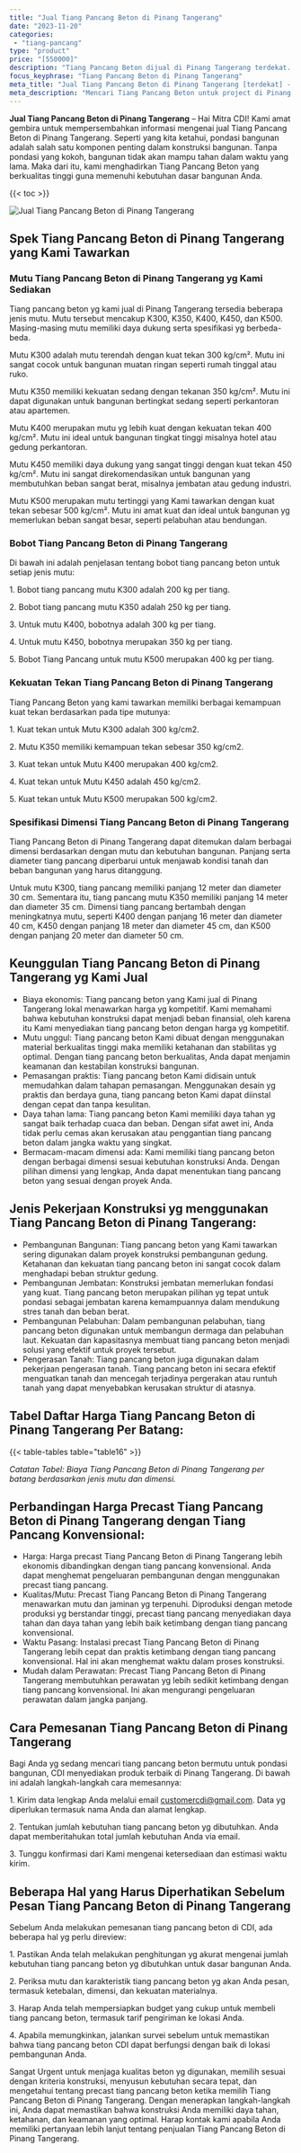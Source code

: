 ```yaml
---
title: "Jual Tiang Pancang Beton di Pinang Tangerang"
date: "2023-11-20"
categories:
 - "tiang-pancang"
type: "product"
price: "[550000]"
description: "Tiang Pancang Beton dijual di Pinang Tangerang terdekat. Tiang Pancang Beton ini sering diaplikasaikan dalam pekerjaan pembangunan sebagai fondasi yang tahan lama dan handal. Silakan kontak kami untuk informasi lebih lanjut."
focus_keyphrase: "Tiang Pancang Beton di Pinang Tangerang"
meta_title: "Jual Tiang Pancang Beton di Pinang Tangerang [terdekat] - CDI"
meta_description: "Mencari Tiang Pancang Beton untuk project di Pinang Tangerang? Kami menyediakan Tiang Pancang Beton yang berkualitas untuk konstruksi. Segera dapatkan penawaran terbaik sekarang."
---
```


**Jual Tiang Pancang Beton di Pinang Tangerang** – Hai Mitra CDI! Kami amat gembira untuk mempersembahkan informasi mengenai jual Tiang Pancang Beton di Pinang Tangerang. Seperti yang kita ketahui, pondasi bangunan adalah salah satu komponen penting dalam konstruksi bangunan. Tanpa pondasi yang kokoh, bangunan tidak akan mampu tahan dalam waktu yang lama. Maka dari itu, kami menghadirkan Tiang Pancang Beton yang berkualitas tinggi guna memenuhi kebutuhan dasar bangunan Anda.

{{< toc >}}

![Jual Tiang Pancang Beton di Pinang Tangerang](/images/tiang-pancang/tiang-pancang-28.jpg)

## Spek Tiang Pancang Beton di Pinang Tangerang yang Kami Tawarkan

### Mutu Tiang Pancang Beton di Pinang Tangerang yg Kami Sediakan

Tiang pancang beton yg kami jual di Pinang Tangerang tersedia beberapa jenis mutu. Mutu tersebut mencakup K300, K350, K400, K450, dan K500. Masing-masing mutu memiliki daya dukung serta spesifikasi yg berbeda-beda.

Mutu K300 adalah mutu terendah dengan kuat tekan 300 kg/cm². Mutu ini sangat cocok untuk bangunan muatan ringan seperti rumah tinggal atau ruko.

Mutu K350 memiliki kekuatan sedang dengan tekanan 350 kg/cm². Mutu ini dapat digunakan untuk bangunan bertingkat sedang seperti perkantoran atau apartemen.

Mutu K400 merupakan mutu yg lebih kuat dengan kekuatan tekan 400 kg/cm². Mutu ini ideal untuk bangunan tingkat tinggi misalnya hotel atau gedung perkantoran.

Mutu K450 memiliki daya dukung yang sangat tinggi dengan kuat tekan 450 kg/cm². Mutu ini sangat direkomendasikan untuk bangunan yang membutuhkan beban sangat berat, misalnya jembatan atau gedung industri.

Mutu K500 merupakan mutu tertinggi yang Kami tawarkan dengan kuat tekan sebesar 500 kg/cm². Mutu ini amat kuat dan ideal untuk bangunan yg memerlukan beban sangat besar, seperti pelabuhan atau bendungan.

### Bobot Tiang Pancang Beton di Pinang Tangerang

Di bawah ini adalah penjelasan tentang bobot tiang pancang beton untuk setiap jenis mutu:

1\. Bobot tiang pancang mutu K300 adalah 200 kg per tiang.

2\. Bobot tiang pancang mutu K350 adalah 250 kg per tiang.

3\. Untuk mutu K400, bobotnya adalah 300 kg per tiang.

4\. Untuk mutu K450, bobotnya merupakan 350 kg per tiang.

5\. Bobot Tiang Pancang untuk mutu K500 merupakan 400 kg per tiang.

### Kekuatan Tekan Tiang Pancang Beton di Pinang Tangerang

Tiang Pancang Beton yang kami tawarkan memiliki berbagai kemampuan kuat tekan berdasarkan pada tipe mutunya:

1\. Kuat tekan untuk Mutu K300 adalah 300 kg/cm2.

2\. Mutu K350 memiliki kemampuan tekan sebesar 350 kg/cm2.

3\. Kuat tekan untuk Mutu K400 merupakan 400 kg/cm2.

4\. Kuat tekan untuk Mutu K450 adalah 450 kg/cm2.

5\. Kuat tekan untuk Mutu K500 merupakan 500 kg/cm2.

### Spesifikasi Dimensi Tiang Pancang Beton di Pinang Tangerang

Tiang Pancang Beton di Pinang Tangerang dapat ditemukan dalam berbagai dimensi berdasarkan dengan mutu dan kebutuhan bangunan. Panjang serta diameter tiang pancang diperbarui untuk menjawab kondisi tanah dan beban bangunan yang harus ditanggung.

Untuk mutu K300, tiang pancang memiliki panjang 12 meter dan diameter 30 cm. Sementara itu, tiang pancang mutu K350 memiliki panjang 14 meter dan diameter 35 cm. Dimensi tiang pancang bertambah dengan meningkatnya mutu, seperti K400 dengan panjang 16 meter dan diameter 40 cm, K450 dengan panjang 18 meter dan diameter 45 cm, dan K500 dengan panjang 20 meter dan diameter 50 cm.

## Keunggulan Tiang Pancang Beton di Pinang Tangerang yg Kami Jual

*   Biaya ekonomis: Tiang pancang beton yang Kami jual di Pinang Tangerang lokal menawarkan harga yg kompetitif. Kami memahami bahwa kebutuhan konstruksi dapat menjadi beban finansial, oleh karena itu Kami menyediakan tiang pancang beton dengan harga yg kompetitif.
*   Mutu unggul: Tiang pancang beton Kami dibuat dengan menggunakan material berkualitas tinggi maka memiliki ketahanan dan stabilitas yg optimal. Dengan tiang pancang beton berkualitas, Anda dapat menjamin keamanan dan kestabilan konstruksi bangunan.
*   Pemasangan praktis: Tiang pancang beton Kami didisain untuk memudahkan dalam tahapan pemasangan. Menggunakan desain yg praktis dan berdaya guna, tiang pancang beton Kami dapat diinstal dengan cepat dan tanpa kesulitan.
*   Daya tahan lama: Tiang pancang beton Kami memiliki daya tahan yg sangat baik terhadap cuaca dan beban. Dengan sifat awet ini, Anda tidak perlu cemas akan kerusakan atau penggantian tiang pancang beton dalam jangka waktu yang singkat.
*   Bermacam-macam dimensi ada: Kami memiliki tiang pancang beton dengan berbagai dimensi sesuai kebutuhan konstruksi Anda. Dengan pilihan dimensi yang lengkap, Anda dapat menentukan tiang pancang beton yang sesuai dengan proyek Anda.

## Jenis Pekerjaan Konstruksi yg menggunakan Tiang Pancang Beton di Pinang Tangerang:

*   Pembangunan Bangunan: Tiang pancang beton yang Kami tawarkan sering digunakan dalam proyek konstruksi pembangunan gedung. Ketahanan dan kekuatan tiang pancang beton ini sangat cocok dalam menghadapi beban struktur gedung.
*   Pembangunan Jembatan: Konstruksi jembatan memerlukan fondasi yang kuat. Tiang pancang beton merupakan pilihan yg tepat untuk pondasi sebagai jembatan karena kemampuannya dalam mendukung stres tanah dan beban berat.
*   Pembangunan Pelabuhan: Dalam pembangunan pelabuhan, tiang pancang beton digunakan untuk membangun dermaga dan pelabuhan laut. Kekuatan dan kapasitasnya membuat tiang pancang beton menjadi solusi yang efektif untuk proyek tersebut.
*   Pengerasan Tanah: Tiang pancang beton juga digunakan dalam pekerjaan pengerasan tanah. Tiang pancang beton ini secara efektif menguatkan tanah dan mencegah terjadinya pergerakan atau runtuh tanah yang dapat menyebabkan kerusakan struktur di atasnya.

## Tabel Daftar Harga Tiang Pancang Beton di Pinang Tangerang Per Batang:

{{< table-tables table="table16" >}}

_Catatan Tabel: Biaya Tiang Pancang Beton di Pinang Tangerang per batang berdasarkan jenis mutu dan dimensi._

## Perbandingan Harga Precast Tiang Pancang Beton di Pinang Tangerang dengan Tiang Pancang Konvensional:

*   Harga: Harga precast Tiang Pancang Beton di Pinang Tangerang lebih ekonomis dibandingkan dengan tiang pancang konvensional. Anda dapat menghemat pengeluaran pembangunan dengan menggunakan precast tiang pancang.
*   Kualitas/Mutu: Precast Tiang Pancang Beton di Pinang Tangerang menawarkan mutu dan jaminan yg terpenuhi. Diproduksi dengan metode produksi yg berstandar tinggi, precast tiang pancang menyediakan daya tahan dan daya tahan yang lebih baik ketimbang dengan tiang pancang konvensional.
*   Waktu Pasang: Instalasi precast Tiang Pancang Beton di Pinang Tangerang lebih cepat dan praktis ketimbang dengan tiang pancang konvensional. Hal ini akan menghemat waktu dalam proses konstruksi.
*   Mudah dalam Perawatan: Precast Tiang Pancang Beton di Pinang Tangerang membutuhkan perawatan yg lebih sedikit ketimbang dengan tiang pancang konvensional. Ini akan mengurangi pengeluaran perawatan dalam jangka panjang.

## Cara Pemesanan Tiang Pancang Beton di Pinang Tangerang

Bagi Anda yg sedang mencari tiang pancang beton bermutu untuk pondasi bangunan, CDI menyediakan produk terbaik di Pinang Tangerang. Di bawah ini adalah langkah-langkah cara memesannya:

1\.  Kirim data lengkap Anda melalui email customercdi@gmail.com. Data yg diperlukan termasuk nama Anda dan alamat lengkap.

2\.  Tentukan jumlah kebutuhan tiang pancang beton yg dibutuhkan. Anda dapat memberitahukan total jumlah kebutuhan Anda via email.

3\.  Tunggu konfirmasi dari Kami mengenai ketersediaan dan estimasi waktu kirim.

## Beberapa Hal yang Harus Diperhatikan Sebelum Pesan Tiang Pancang Beton di Pinang Tangerang

Sebelum Anda melakukan pemesanan tiang pancang beton di CDI, ada beberapa hal yg perlu direview:

1\.  Pastikan Anda telah melakukan penghitungan yg akurat mengenai jumlah kebutuhan tiang pancang beton yg dibutuhkan untuk dasar bangunan Anda.

2\.  Periksa mutu dan karakteristik tiang pancang beton yg akan Anda pesan, termasuk ketebalan, dimensi, dan kekuatan materialnya.

3\.  Harap Anda telah mempersiapkan budget yang cukup untuk membeli tiang pancang beton, termasuk tarif pengiriman ke lokasi Anda.

4\.  Apabila memungkinkan, jalankan survei sebelum untuk memastikan bahwa tiang pancang beton CDI dapat berfungsi dengan baik di lokasi pembangunan Anda.

Sangat Urgent untuk menjaga kualitas beton yg digunakan, memilih sesuai dengan kriteria konstruksi, menyusun kebutuhan secara tepat, dan mengetahui tentang precast tiang pancang beton ketika memilih Tiang Pancang Beton di Pinang Tangerang. Dengan menerapkan langkah-langkah ini, Anda dapat memastikan bahwa konstruksi Anda memiliki daya tahan, ketahanan, dan keamanan yang optimal. Harap kontak kami apabila Anda memiliki pertanyaan lebih lanjut tentang penjualan Tiang Pancang Beton di Pinang Tangerang.